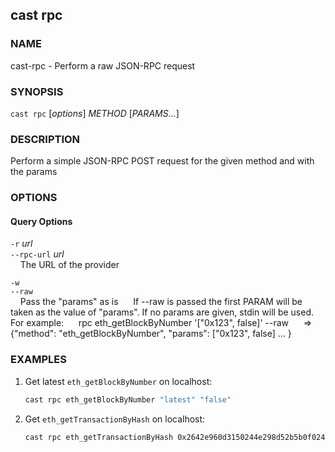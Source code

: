 ## cast rpc

### NAME

cast-rpc -  Perform a raw JSON-RPC request

### SYNOPSIS

``cast rpc`` [*options*] *METHOD* [*PARAMS...*]

### DESCRIPTION

Perform a simple JSON-RPC POST request for the given method and with the params

### OPTIONS

#### Query Options

`-r` *url*  
`--rpc-url` *url*  
&nbsp;&nbsp;&nbsp;&nbsp;The URL of the provider

`-w`  
`--raw`  
&nbsp;&nbsp;&nbsp;&nbsp;Pass the "params" as is
&nbsp;&nbsp;&nbsp;&nbsp; If --raw is passed the first PARAM will be taken as the value of "params". If no params are given, stdin will be used. For example:
&nbsp;&nbsp;&nbsp;&nbsp; rpc eth_getBlockByNumber '["0x123", false]' --raw
&nbsp;&nbsp;&nbsp;&nbsp;   => {"method": "eth_getBlockByNumber", "params": ["0x123", false] ... }

### EXAMPLES

1. Get latest `eth_getBlockByNumber` on localhost:

    ```sh
    cast rpc eth_getBlockByNumber "latest" "false"
    ```

2. Get `eth_getTransactionByHash` on localhost:

    ```sh
    cast rpc eth_getTransactionByHash 0x2642e960d3150244e298d52b5b0f024782253e6d0b2c9a01dd4858f7b4665a3f
    ```
